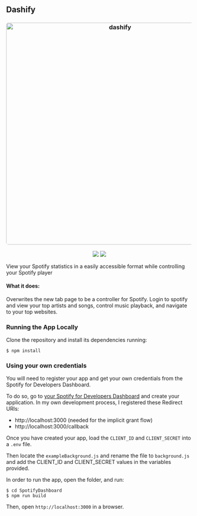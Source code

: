 ## Dashify

<h3 align="center"><img src="https://sts-random-values.s3.us-west-2.amazonaws.com/dashifyHome.png" width="600px" style="border-radius: 5px" alt="dashify"></h3>
<p align="center">
  <a href="https://chromewebstore.google.com/detail/spotify-dashboard/hnokfmokdpjdllpejcjgobfljlgheebp" target="_blank" rel="noopener noreferrer"><img src="https://img.shields.io/badge/try%20it%20out-download-green"></a>
  <a href="https://buymeacoffee.com/dashify" target="_blank" rel="noopener noreferrer"><img src="https://img.shields.io/badge/buy_us_a-coffee-ff69b4.svg"></a>
</p>

View your Spotify statistics in a easily accessible format while controlling your Spotify player

#### What it does:

Overwrites the new tab page to be a controller for Spotify. Login to spotify and view your top artists and songs, control music playback, and navigate to your top websites.

### Running the App Locally

Clone the repository and install its dependencies running:

    $ npm install

### Using your own credentials

You will need to register your app and get your own credentials from the Spotify for Developers Dashboard.

To do so, go to [your Spotify for Developers Dashboard](https://beta.developer.spotify.com/dashboard) and create your application. In my own development process, I registered these Redirect URIs:

- http://localhost:3000 (needed for the implicit grant flow)
- http://localhost:3000/callback

Once you have created your app, load the `CLIENT_ID` and `CLIENT_SECRET` into a `.env` file.

Then locate the `exampleBackground.js` and rename the file to `background.js` and add the CLIENT_ID and CLIENT_SECRET values in the variables provided.

In order to run the app, open the folder, and run:

    $ cd SpotifyDashboard
    $ npm run build

Then, open `http://localhost:3000` in a browser.
